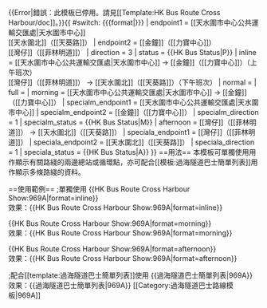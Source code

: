 {{Error|錯誤：此模板已停用。請見[[Template:HK Bus Route Cross Harbour/doc]]。}}{{ #switch: {{{format|}}}
  | endpoint1 = [[天水圍市中心公共運輸交匯處|天水圍市中心]]<br/>[[天水圍北]]（[[天葵路]]）
  | endpoint2 = [[金鐘]]（[[力寶中心]]）<br/>[[灣仔]]（[[菲林明道]]）
  | direction = 3
  | status = {{HK Bus Status|P}}
  | inline = [[天水圍市中心公共運輸交匯處|天水圍市中心]] → [[金鐘]]（[[力寶中心]]）（上午班次）<br/>[[灣仔]]（[[菲林明道]]） → [[天水圍北]]（[[天葵路]]）（下午班次）
  | normal =
  | full =
  | morning = [[天水圍市中心公共運輸交匯處|天水圍市中心]] → [[金鐘]]（[[力寶中心]]）
  | specialm_endpoint1 = [[天水圍市中心公共運輸交匯處|天水圍市中心]]
  | specialm_endpoint2 = [[金鐘]]（[[力寶中心]]）
  | specialm_direction = 1
  | specialm_status = {{HK Bus Status|M}}
  | afternoon = [[灣仔]]（[[菲林明道]]） → [[天水圍北]]（[[天葵路]]）
  | speciala_endpoint1 = [[灣仔]]（[[菲林明道]]）
  | speciala_endpoint2 = [[天水圍北]]（[[天葵路]]）
  | speciala_direction = 1
  | speciala_status = {{HK Bus Status|A}}
}}<noinclude>
==用法==
本模板可單獨使用用作顯示有關路綫的兩邊總站或循環點，亦可配合[[模板:過海隧道巴士簡單列表]]用作顯示多條路綫的資料。

==使用範例==
;單獨使用
<nowiki>{{HK Bus Route Cross Harbour Show:969A|format=inline}}</nowiki><br>
效果：{{HK Bus Route Cross Harbour Show:969A|format=inline}}

<nowiki>{{HK Bus Route Cross Harbour Show:969A|format=morning}}</nowiki><br>
效果：{{HK Bus Route Cross Harbour Show:969A|format=morning}}

<nowiki>{{HK Bus Route Cross Harbour Show:969A|format=afternoon}}</nowiki><br>
效果：{{HK Bus Route Cross Harbour Show:969A|format=afternoon}}

;配合[[template:過海隧道巴士簡單列表]]使用
<nowiki>{{過海隧道巴士簡單列表|969A}}</nowiki>
效果：{{過海隧道巴士簡單列表|969A}}
[[Category:過海隧道巴士路線模板|969A]]</noinclude>
